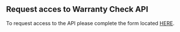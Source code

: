 ## Request acces to Warranty Check API

To request access to the API please complete the form located [HERE](https://fut-iam.support.hpe.com/connect/s/wcapiregistration).